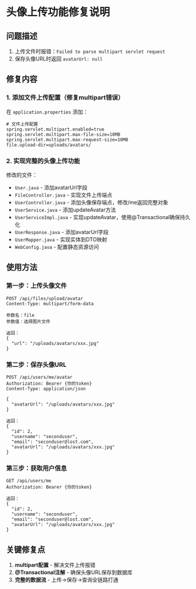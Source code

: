 # 头像上传功能修复说明

## 问题描述

1. 上传文件时报错：`Failed to parse multipart servlet request`
2. 保存头像URL时返回 `avatarUrl: null`

## 修复内容

### 1. 添加文件上传配置（修复multipart错误）

在 `application.properties` 添加：
```properties
# 文件上传配置
spring.servlet.multipart.enabled=true
spring.servlet.multipart.max-file-size=10MB
spring.servlet.multipart.max-request-size=10MB
file.upload-dir=uploads/avatars/
```

### 2. 实现完整的头像上传功能

修改的文件：
- `User.java` - 添加avatarUrl字段
- `FileController.java` - 实现文件上传端点
- `UserController.java` - 添加头像保存端点，修改/me返回完整对象
- `UserService.java` - 添加updateAvatar方法
- `UserServiceImpl.java` - 实现updateAvatar，使用@Transactional确保持久化
- `UserResponse.java` - 添加avatarUrl字段
- `UserMapper.java` - 实现实体到DTO映射
- `WebConfig.java` - 配置静态资源访问

## 使用方法

### 第一步：上传头像文件
```http
POST /api/files/upload/avatar
Content-Type: multipart/form-data

参数名：file
参数值：选择图片文件

返回：
{
  "url": "/uploads/avatars/xxx.jpg"
}
```

### 第二步：保存头像URL
```http
POST /api/users/me/avatar
Authorization: Bearer {你的token}
Content-Type: application/json

{
  "avatarUrl": "/uploads/avatars/xxx.jpg"
}

返回：
{
  "id": 2,
  "username": "seconduser",
  "email": "seconduser@lost.com",
  "avatarUrl": "/uploads/avatars/xxx.jpg"
}
```

### 第三步：获取用户信息
```http
GET /api/users/me
Authorization: Bearer {你的token}

返回：
{
  "id": 2,
  "username": "seconduser",
  "email": "seconduser@lost.com",
  "avatarUrl": "/uploads/avatars/xxx.jpg"
}
```

## 关键修复点

1. **multipart配置** - 解决文件上传报错
2. **@Transactional注解** - 确保头像URL保存到数据库
3. **完整的数据流** - 上传→保存→查询全链路打通
